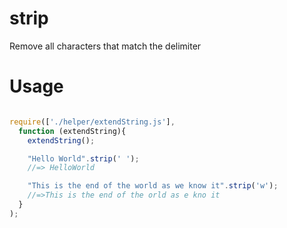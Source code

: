 # strip
Remove all characters that match the delimiter

# Usage
```js

require(['./helper/extendString.js'],
  function (extendString){
    extendString();

    "Hello World".strip(' ');
    //=> HelloWorld

    "This is the end of the world as we know it".strip('w');
    //=>This is the end of the orld as e kno it
  }
);
```

